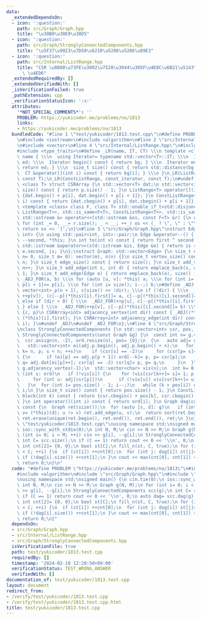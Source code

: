 ```yaml
---
data:
  _extendedDependsOn:
  - icon: ':question:'
    path: src/Graph/Graph.hpp
    title: "\u30B0\u30E9\u30D5"
  - icon: ':question:'
    path: src/Graph/StronglyConnectedComponents.hpp
    title: "\u5F37\u9023\u7D50\u6210\u5206\u5206\u89E3"
  - icon: ':question:'
    path: src/Internal/ListRange.hpp
    title: "CSR \u8868\u73FE\u3092\u7528\u3044\u305F\u4E8C\u6B21\u5143\u914D\u5217\
      \ \u4ED6"
  _extendedRequiredBy: []
  _extendedVerifiedWith: []
  _isVerificationFailed: true
  _pathExtension: cpp
  _verificationStatusIcon: ':x:'
  attributes:
    '*NOT_SPECIAL_COMMENTS*': ''
    PROBLEM: https://yukicoder.me/problems/no/1813
    links:
    - https://yukicoder.me/problems/no/1813
  bundledCode: "#line 1 \"test/yukicoder/1813.test.cpp\"\n#define PROBLEM \"https://yukicoder.me/problems/no/1813\"\
    \n#include <iostream>\n#include <algorithm>\n#line 2 \"src/Internal/ListRange.hpp\"\
    \n#include <vector>\n#line 4 \"src/Internal/ListRange.hpp\"\n#include <iterator>\n\
    #include <type_traits>\n#define _LR(name, IT, CT) \\\n template <class T> struct\
    \ name { \\\n  using Iterator= typename std::vector<T>::IT; \\\n  Iterator bg,\
    \ ed; \\\n  Iterator begin() const { return bg; } \\\n  Iterator end() const {\
    \ return ed; } \\\n  size_t size() const { return std::distance(bg, ed); } \\\n\
    \  CT &operator[](int i) const { return bg[i]; } \\\n }\n_LR(ListRange, iterator,\
    \ const T);\n_LR(ConstListRange, const_iterator, const T);\n#undef _LR\ntemplate\
    \ <class T> struct CSRArray {\n std::vector<T> dat;\n std::vector<int> p;\n size_t\
    \ size() const { return p.size() - 1; }\n ListRange<T> operator[](int i) { return\
    \ {dat.begin() + p[i], dat.begin() + p[i + 1]}; }\n ConstListRange<T> operator[](int\
    \ i) const { return {dat.cbegin() + p[i], dat.cbegin() + p[i + 1]}; }\n};\ntemplate\
    \ <template <class> class F, class T> std::enable_if_t<std::disjunction_v<std::is_same<F<T>,\
    \ ListRange<T>>, std::is_same<F<T>, ConstListRange<T>>, std::is_same<F<T>, CSRArray<T>>>,\
    \ std::ostream &> operator<<(std::ostream &os, const F<T> &r) {\n os << '[';\n\
    \ for (int _= 0, __= r.size(); _ < __; ++_) os << (_ ? \", \" : \"\") << r[_];\n\
    \ return os << ']';\n}\n#line 3 \"src/Graph/Graph.hpp\"\nstruct Edge: std::pair<int,\
    \ int> {\n using std::pair<int, int>::pair;\n Edge &operator--() { return --first,\
    \ --second, *this; }\n int to(int v) const { return first ^ second ^ v; }\n friend\
    \ std::istream &operator>>(std::istream &is, Edge &e) { return is >> e.first >>\
    \ e.second, is; }\n};\nstruct Graph: std::vector<Edge> {\n size_t n;\n Graph(size_t\
    \ n= 0, size_t m= 0): vector(m), n(n) {}\n size_t vertex_size() const { return\
    \ n; }\n size_t edge_size() const { return size(); }\n size_t add_vertex() { return\
    \ n++; }\n size_t add_edge(int s, int d) { return emplace_back(s, d), size() -\
    \ 1; }\n size_t add_edge(Edge e) { return emplace_back(e), size() - 1; }\n#define\
    \ _ADJ_FOR(a, b) \\\n for (auto [u, v]: *this) a; \\\n for (int i= 0; i < n; ++i)\
    \ p[i + 1]+= p[i]; \\\n for (int i= size(); i--;) b;\n#define _ADJ(a, b) \\\n\
    \ vector<int> p(n + 1), c(size() << !dir); \\\n if (!dir) { \\\n  _ADJ_FOR((++p[u],\
    \ ++p[v]), (c[--p[(*this)[i].first]]= a, c[--p[(*this)[i].second]]= b)) \\\n }\
    \ else if (dir > 0) { \\\n  _ADJ_FOR(++p[u], c[--p[(*this)[i].first]]= a) \\\n\
    \ } else { \\\n  _ADJ_FOR(++p[v], c[--p[(*this)[i].second]]= b) \\\n } \\\n return\
    \ {c, p}\n CSRArray<int> adjacency_vertex(int dir) const { _ADJ((*this)[i].second,\
    \ (*this)[i].first); }\n CSRArray<int> adjacency_edge(int dir) const { _ADJ(i,\
    \ i); }\n#undef _ADJ\n#undef _ADJ_FOR\n};\n#line 4 \"src/Graph/StronglyConnectedComponents.hpp\"\
    \nclass StronglyConnectedComponents {\n std::vector<int> csr, pos, ord;\npublic:\n\
    \ StronglyConnectedComponents(const Graph &g) {\n  const int n= g.vertex_size();\n\
    \  csr.assign(n, -2), ord.resize(n), pos= {0};\n  {\n   auto adj= g.adjacency_vertex(1);\n\
    \   std::vector<int> ei(adj.p.begin(), adj.p.begin() + n);\n   for (int s= 0,\
    \ k= n, p; s < n; ++s)\n    if (csr[s] == -2)\n     for (csr[p= s]= -1; p >= 0;)\
    \ {\n      if (ei[p] == adj.p[p + 1]) ord[--k]= p, p= csr[p];\n      else if (int\
    \ q= adj.dat[ei[p]++]; csr[q] == -2) csr[q]= p, p= q;\n     }\n  }\n  auto adj=\
    \ g.adjacency_vertex(-1);\n  std::vector<char> vis(n);\n  int k= 0, p= 0;\n  for\
    \ (int s: ord)\n   if (!vis[s]) {\n    for (vis[csr[k++]= s]= 1; p < k; ++p)\n\
    \     for (int u: adj[csr[p]])\n      if (!vis[u]) vis[csr[k++]= u]= 1;\n    pos.push_back(k);\n\
    \   }\n  for (int i= pos.size() - 1; i--;)\n   while (k > pos[i]) ord[csr[--k]]=\
    \ i;\n }\n size_t size() const { return pos.size() - 1; }\n ConstListRange<int>\
    \ block(int k) const { return {csr.cbegin() + pos[k], csr.cbegin() + pos[k + 1]};\
    \ }\n int operator()(int i) const { return ord[i]; }\n Graph dag(const Graph &g)\
    \ const {\n  Graph ret(size());\n  for (auto [s, d]: g)\n   if (int u= (*this)(s),\
    \ v= (*this)(d); u != v) ret.add_edge(u, v);\n  return sort(ret.begin(), ret.end()),\
    \ ret.erase(unique(ret.begin(), ret.end()), ret.end()), ret;\n }\n};\n#line 6\
    \ \"test/yukicoder/1813.test.cpp\"\nusing namespace std;\nsigned main() {\n cin.tie(0);\n\
    \ ios::sync_with_stdio(0);\n int N, M;\n cin >> N >> M;\n Graph g(N, M);\n for\
    \ (int i= 0; i < M; ++i) cin >> g[i], --g[i];\n StronglyConnectedComponents scc(g);\n\
    \ int C= scc.size();\n if (C == 1) return cout << 0 << '\\n', 0;\n auto dag= scc.dag(g).adjacency_vertex(1);\n\
    \ int cnt[2]= {0, 0};\n bool st[C];\n fill_n(st, C, true);\n for (int i= 0; i\
    \ < C; ++i) {\n  if (st[i]) ++cnt[0];\n  for (int j: dag[i]) st[j]= false;\n \
    \ if (!dag[i].size()) ++cnt[1];\n }\n cout << max(cnt[0], cnt[1]) << '\\n';\n\
    \ return 0;\n}\n"
  code: "#define PROBLEM \"https://yukicoder.me/problems/no/1813\"\n#include <iostream>\n\
    #include <algorithm>\n#include \"src/Graph/Graph.hpp\"\n#include \"src/Graph/StronglyConnectedComponents.hpp\"\
    \nusing namespace std;\nsigned main() {\n cin.tie(0);\n ios::sync_with_stdio(0);\n\
    \ int N, M;\n cin >> N >> M;\n Graph g(N, M);\n for (int i= 0; i < M; ++i) cin\
    \ >> g[i], --g[i];\n StronglyConnectedComponents scc(g);\n int C= scc.size();\n\
    \ if (C == 1) return cout << 0 << '\\n', 0;\n auto dag= scc.dag(g).adjacency_vertex(1);\n\
    \ int cnt[2]= {0, 0};\n bool st[C];\n fill_n(st, C, true);\n for (int i= 0; i\
    \ < C; ++i) {\n  if (st[i]) ++cnt[0];\n  for (int j: dag[i]) st[j]= false;\n \
    \ if (!dag[i].size()) ++cnt[1];\n }\n cout << max(cnt[0], cnt[1]) << '\\n';\n\
    \ return 0;\n}"
  dependsOn:
  - src/Graph/Graph.hpp
  - src/Internal/ListRange.hpp
  - src/Graph/StronglyConnectedComponents.hpp
  isVerificationFile: true
  path: test/yukicoder/1813.test.cpp
  requiredBy: []
  timestamp: '2024-02-18 12:20:50+09:00'
  verificationStatus: TEST_WRONG_ANSWER
  verifiedWith: []
documentation_of: test/yukicoder/1813.test.cpp
layout: document
redirect_from:
- /verify/test/yukicoder/1813.test.cpp
- /verify/test/yukicoder/1813.test.cpp.html
title: test/yukicoder/1813.test.cpp
---
```

